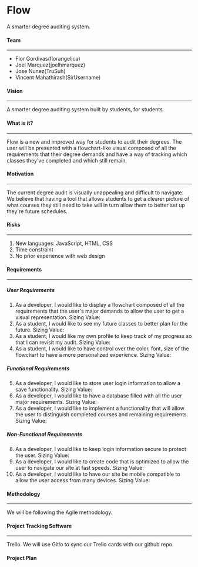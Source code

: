 Flow
======
A smarter degree auditing system.

#### Team
---
- Flor Gordivas(florangelica)
- Joel Marquez(joelhmarquez)
- Jose Nunez(TruSuh)
- Vincent Mahathirash(SirUsername)

#### Vision
---
A smarter degree auditing system built by students, for students.

#### What is it?
---
Flow is a new and improved way for students to audit their degrees. The user will be presented with a flowchart-like visual composed of all the requirements that their degree demands and have a way of tracking which classes they've completed and which still remain. 

#### Motivation
---
The current degree audit is visually unappealing and difficult to navigate. We believe that having a tool that allows students to get a clearer picture of what courses they still need to take will in turn allow them to better set up they're future schedules.

#### Risks
---
1. New languages: JavaScript, HTML, CSS
2. Time constraint
3. No prior experience with web design

#### Requirements
---
##### User Requirements
1. As a developer, I would like to display a flowchart composed of all the requirements that the user's major demands to allow the user to get a visual representation. Sizing Value: 
2. As a student, I would like to see my future classes to better plan for the future. Sizing Value: 
3. As a student, I would like my own profile to keep track of my progress so that I can revisit my audit. Sizing Value:
4. As a student, I would like to have control over the color, font, size of the flowchart to have a more personalized experience. Sizing Value: 

##### Functional Requirements
5. As a developer, I would like to store user login information to allow a save functionality. Sizing Value: 
6. As a developer, I would like to have a database filled with all the user major requirements. Sizing Value:
7. As a developer, I would like to implement a functionality that will allow the user to distinguish completed courses and remaining requirements. Sizing Value:

##### Non-Functional Requirements
8. As a developer, I would like to keep login information secure to protect the user. Sizing Value:
9. As a developer, I would like to create code that is optimized to allow the user to navigate our site at fast speeds. Sizing Value:
10. As a developer, I would like to have our site be mobile compatible to allow the user access from many devices. Sizing Value:

#### Methodology
---
We will be following the Agile methodology. 

#### Project Tracking Software
---
Trello.
We will use Gitlo to sync our Trello cards with our github repo.


#### Project Plan

